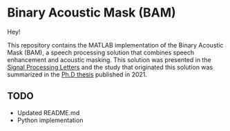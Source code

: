 # Binary Acoustic Mask (BAM)

Hey!

This repository contains the MATLAB implementation of the Binary Acoustic Mask (BAM), a speech processing solution that combines speech enhancement and acoustic masking. This solution was presented in the [Signal Processing Letters](https://ieeexplore.ieee.org/abstract/document/9446642/) and the study that originated this solution was summarized in the [Ph.D thesis](https://lasp.ime.eb.br/docs/thesis/tese_felipe_2021.pdf) published in 2021.

## TODO 
- Updated README.md
- Python implementation 
